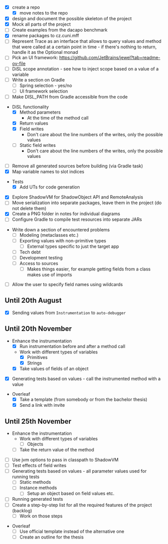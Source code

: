 - [x] create a repo
  - [x] move notes to the repo
- [x] design and document the possible skeleton of the project
- [x] Mock all parts of the project
- [ ] Create examples from the dacapo benchmark
- [x] rename packages to cz.cuni.mff
- [ ] Represent Trace as an interface that allows to query values and method that were called at a certain point in time - if there's nothing to return, handle it as the Optional monad
- [ ] Pick an UI framework: https://github.com/JetBrains/jewel?tab=readme-ov-file
- [ ] DiSL scope annotation - see how to inject scope based on a value of a variable
- [ ] Write a section on Gradle
	- [ ] Spring selection - yes/no
	- [ ] UI framework selection
- [ ] Make DISL_PATH from Gradle accessible from the code
- DiSL functionality
	- [x] Method parameters
		- At the time of the method call
	- [x] Return values
	- [x] Field writes
		- Don't care about the line numbers of the writes, only the possible values 
	- [ ] Static field writes
		- Don't care about the line numbers of the writes, only the possible values 
- [ ] Remove all generated sources before building (via Gradle task)
- [x] Map variable names to slot indices
- Tests
	- [x] Add UTs for code generation
- [x] Explore ShadowVM for ShadowObject API and RemoteAnalysis
- [ ] Move serialization into separate packages, leave them in the project (do not delete them)
- [x] Create a PNG folder in notes for individual diagrams
- [ ] Configure Gradle to compile test resources into separate JARs
- Write down a section of encountered problems
	- [ ] Modeling (metaclasses etc.)
	- [ ] Exporting values with non-primitive types
		- [ ] External types specific to just the target app
	- [ ] Tech debt
	- [ ] Development testing  
	- [ ] Access to sources
		- [ ] Makes things easier, for example getting fields from a class makes use of imports
- [ ] Allow the user to specify field names using wildcards
## Until 20th August
- [x] Sending values from `Instrumentation` to `auto-debugger` 
## Until 20th November
- Enhance the instrumentation 
	- [x] Run instrumentation before and after a method call
	- Work with different types of variables
		- [x] Primitives
		- [x] Strings
	- [x] Take values of fields of an object
- [x] Generating tests based on values - call the instrumented method with a value
- Overleaf
	- [x] Take a template (from somebody or from the bachelor thesis)
	- [x] Send a link with invite 

## Until 25th November
- Enhance the instrumentation
	- Work with different types of variables
		- [ ] Objects
	- [ ] Take the return value of the method
- [ ] Use jvm options to pass in classpath to ShadowVM
- [ ] Test effects of field writes
- [ ] Generating tests based on values - all parameter values used for running tests
	- [ ] Static methods
	- [ ] Instance methods
		- [ ] Setup an object based on field values etc.
- [ ] Running generated tests
- [ ] Create a step-by-step list for all the required features of the project (backlog)
	- [ ] Work on those steps
- Overleaf
	- [ ] Use official template instead of the alternative one
	- [ ] Create an outline for the thesis